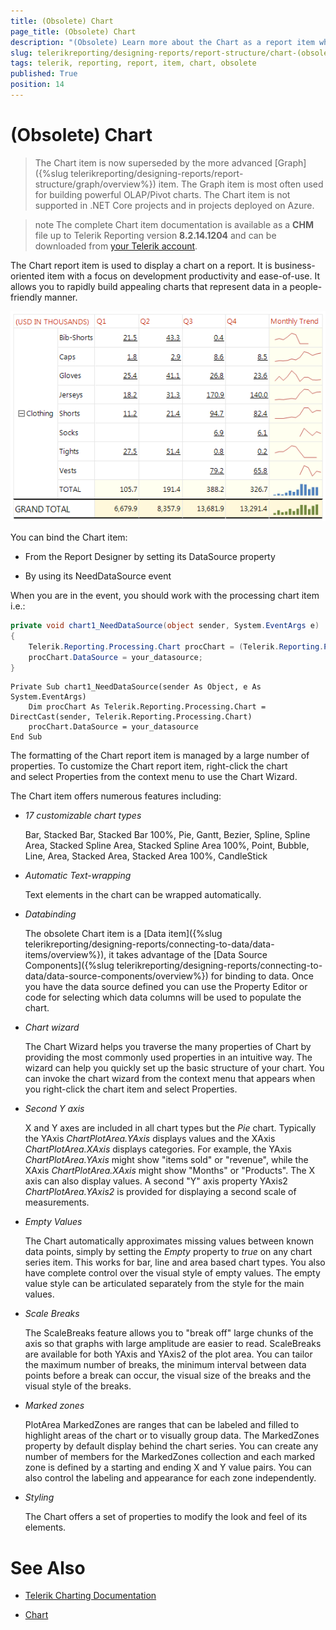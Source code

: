 ```yaml
---
title: (Obsolete) Chart 
page_title: (Obsolete) Chart 
description: "(Obsolete) Learn more about the Chart as a report item when using Telerik Reporting."
slug: telerikreporting/designing-reports/report-structure/chart-(obsolete)
tags: telerik, reporting, report, item, chart, obsolete
published: True
position: 14
---
```


# (Obsolete) Chart 

> The Chart item is now superseded by the more advanced [Graph]({%slug telerikreporting/designing-reports/report-structure/graph/overview%}) item. The Graph item is most often used for building powerful OLAP/Pivot charts. The Chart item is not supported in .NET Core projects and in projects deployed on Azure. 

>note The complete Chart item documentation is available as a __CHM__ file up to Telerik Reporting version __8.2.14.1204__ and can be downloaded from [your Telerik account](https://www.telerik.com/account/downloads/product-download?product=REPORTING).

The Chart report item is used to display a chart on a report. It is business-oriented item with a focus on development productivity and ease-of-use. It allows you to rapidly build appealing charts that represent data in a people-friendly manner. 

  ![Sparkline Chart\Sparkline Chart](images/Graph/SparklineChart.png)

You can bind the Chart item:

* From the Report Designer by setting its DataSource property

* By using its NeedDataSource event

When you are in the event, you should work with the processing chart item i.e.:

    
````C#
private void chart1_NeedDataSource(object sender, System.EventArgs e)
{
    Telerik.Reporting.Processing.Chart procChart = (Telerik.Reporting.Processing.Chart)sender;
    procChart.DataSource = your_datasource;
}
````
````VB.NET
Private Sub chart1_NeedDataSource(sender As Object, e As System.EventArgs)
    Dim procChart As Telerik.Reporting.Processing.Chart = DirectCast(sender, Telerik.Reporting.Processing.Chart)
    procChart.DataSource = your_datasource
End Sub
````

The formatting of the Chart report item is managed by a large number of properties. To customize the Chart report item, right-click the chart and select Properties from the context menu to use the Chart Wizard. 

The Chart item offers numerous features including:

* _17 customizable chart types_

	Bar, Stacked Bar, Stacked Bar 100%, Pie, Gantt, Bezier, Spline, Spline Area, Stacked Spline Area, Stacked Spline Area 100%, Point, Bubble, Line, Area, Stacked Area, Stacked Area 100%, CandleStick	

* _Automatic Text-wrapping_ 

	Text elements in the chart can be wrapped automatically.

* _Databinding_

	The obsolete Chart item is a [Data item]({%slug telerikreporting/designing-reports/connecting-to-data/data-items/overview%}), it takes advantage of the [Data Source Components]({%slug telerikreporting/designing-reports/connecting-to-data/data-source-components/overview%}) for binding to data. Once you have the data source defined you can use the Property Editor or code for selecting which data columns will be used to populate the chart.

* _Chart wizard_ 

	The Chart Wizard helps you traverse the many properties of Chart by providing the most commonly used properties in an intuitive way. The wizard can help you quickly set up the basic structure of your chart. You can invoke the chart wizard from the context menu that appears when you right-click the chart item and select Properties.

* _Second Y axis_ 

	X and Y axes are included in all chart types but the _Pie_ chart. Typically the YAxis _ChartPlotArea.YAxis_ displays values and the XAxis _ChartPlotArea.XAxis_ displays categories. For example, the YAxis _ChartPlotArea.YAxis_ might show "items sold" or "revenue", while the XAxis _ChartPlotArea.XAxis_ might show "Months" or "Products". The X axis can also display values. A second "Y" axis property YAxis2 _ChartPlotArea.YAxis2_ is provided for displaying a second scale of measurements. 

* _Empty Values_ 

	The Chart automatically approximates missing values between known data points, simply by setting the _Empty_ property to _true_ on any chart series item. This works for bar, line and area based chart types. You also have complete control over the visual style of empty values. The empty value style can be articulated separately from the style for the main values.

* _Scale Breaks_ 

	The ScaleBreaks feature allows you to "break off" large chunks of the axis so that graphs with large amplitude are easier to read. ScaleBreaks are available for both YAxis and YAxis2 of the plot area. You can tailor the maximum number of breaks, the minimum interval between data points before a break can occur, the visual size of the breaks and the visual style of the breaks.

* _Marked zones_ 

	PlotArea MarkedZones are ranges that can be labeled and filled to highlight areas of the chart or to visually group data. The MarkedZones property by default display behind the chart series. You can create any number of members for the MarkedZones collection and each marked zone is defined by a starting and ending X and Y value pairs. You can also control the labeling and appearance for each zone independently.

* _Styling_ 

	The Chart offers a set of properties to modify the look and feel of its elements.

# See Also

* [Telerik Charting Documentation](https://docs.telerik.com/devtools/aspnet-ajax/controls/chart/overview)

* [Chart](/reporting/api/Telerik.Reporting.Chart)
